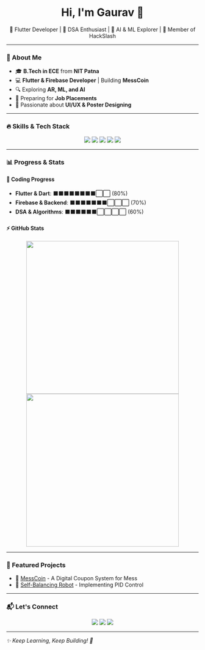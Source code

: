 <h1 align="center">Hi, I'm Gaurav 👋</h1>  
<p align="center">🚀 Flutter Developer | 🎯 DSA Enthusiast | 🤖 AI & ML Explorer | 🎨 Member of HackSlash</p>  

---

### 🚀 About Me  
- 🎓 **B.Tech in ECE** from **NIT Patna**  
- 💻 **Flutter & Firebase Developer** | Building **MessCoin**  
- 🔍 Exploring **AR, ML, and AI**  
- 🎯 Preparing for **Job Placements**  
- 🎨 Passionate about **UI/UX & Poster Designing**  

---

### 🔥 Skills & Tech Stack  
<p align="center">
  <img src="https://img.shields.io/badge/Flutter-%2302569B.svg?style=for-the-badge&logo=flutter&logoColor=white"/>
  <img src="https://img.shields.io/badge/Dart-%230175C2.svg?style=for-the-badge&logo=dart&logoColor=white"/>
  <img src="https://img.shields.io/badge/Firebase-%23FFCA28.svg?style=for-the-badge&logo=firebase&logoColor=black"/>
  <img src="https://img.shields.io/badge/Git-%23F05033.svg?style=for-the-badge&logo=git&logoColor=white"/>
  <img src="https://img.shields.io/badge/C++-%2300599C.svg?style=for-the-badge&logo=c%2B%2B&logoColor=white"/>
</p>  

---

### 📊 Progress & Stats  

#### 🚀 Coding Progress  
- **Flutter & Dart**: ⬛⬛⬛⬛⬛⬛⬛⬛⬜⬜ (80%)
- **Firebase & Backend**: ⬛⬛⬛⬛⬛⬛⬛⬜⬜⬜ (70%)
- **DSA & Algorithms**: ⬛⬛⬛⬛⬛⬛⬜⬜⬜⬜ (60%)

#### ⚡ GitHub Stats  
<p align="center">
  <img src="https://github-readme-stats.vercel.app/api?username=gaurav-33&show_icons=true&theme=tokyonight" width="400"/>
  <img src="https://github-readme-streak-stats.herokuapp.com/?user=gaurav-33&theme=tokyonight" width="400"/>
</p>  

---

### 🚀 Featured Projects  
- 🔹 [MessCoin](https://github.com/gaurav-33/messcoin) - A Digital Coupon System for Mess  
- 🔹 [Self-Balancing Robot](https://github.com/gaurav-33/robotics) - Implementing PID Control  
<!-- - 🔹 [Maze Solver Bot](https://github.com/gaurav-33/maze-bot) - Flood-Fill Algorithm Implementation  -->

---

### 📬 Let's Connect  
<p align="center">
  <a href="https://www.linkedin.com/in/gaurav-suman-baa84328a/"><img src="https://img.shields.io/badge/LinkedIn-%230077B5.svg?style=for-the-badge&logo=linkedin&logoColor=white"/></a>
  <a href="https://github.com/gaurav-33"><img src="https://img.shields.io/badge/GitHub-%23121011.svg?style=for-the-badge&logo=github&logoColor=white"/></a>
  <a href="mailto:gauravsuman2k24@gmail.com"><img src="https://img.shields.io/badge/Email-D14836?style=for-the-badge&logo=gmail&logoColor=white"/></a>
</p>  

---

_✨ Keep Learning, Keep Building! 🚀_

